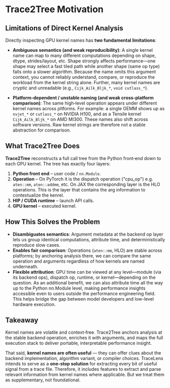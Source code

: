 <!--
Copyright (c) 2024 - 2025 Advanced Micro Devices, Inc. All rights reserved.

See LICENSE for license information.
-->

# Trace2Tree Motivation

## Limitations of Direct Kernel Analysis

Directly inspecting GPU kernel names has **two fundamental limitations**:

* **Ambiguous semantics (and weak reproducibility)**: A single kernel name can map to many different computations depending on shape, dtype, strides/layout, etc. Shape strongly affects performance—one shape may select a fast tiled path while another shape (same op type) falls onto a slower algorithm. Because the name omits this argument context, you cannot reliably understand, compare, or reproduce the workload from the kernel string alone. Further, many kernel names are cryptic and unreadable (e.g., `Cijk_Ailk_Bljk_*`, `void cutlass_*`). 

* **Platform‑dependent / unstable naming (and weak cross‑platform comparison)**: The same high‑level operation appears under different kernel names across pltforms. For example: a single GEMM shows up as `nvjet_*` or `cutlass_*` on NVIDIA H100, and as a Tensile kernel `Cijk_Ailk_Bljk_*` on AMD MI300. These names also shift across software versions. Raw kernel strings are therefore not a stable abstraction for comparison.

## What Trace2Tree Does

**Trace2Tree** reconstructs a full call tree from the Python front‑end down to each GPU kernel. The tree has exactly four layers:

1. **Python front end** – user code / `nn.Module`.
2. **Operation** – On PyTorch it is the dispatch operation ("cpu_op") e.g. `aten::mm`, `aten::addmm`, etc. On JAX the corresponding layer is the HLO operations. This is the layer that contains the arg information to contextualize the kenrel.
3. **HIP / CUDA runtime** – launch API calls.
4. **GPU kernel** – executed kernel.

## How This Solves the Problem

* **Disambiguates semantics**: Argument metadata at the backend op layer lets us group identical computations, attribute time, and deterministically reproduce slow cases.
* **Enables fair comparison**: Operations (`aten::mm`, HLO) are stable across platforms; by anchoring analysis there, we can compare the same operation and arguments regardless of how kernels are named underneath.
* **Flexible attribution**: GPU time can be viewed at any level—module (via its backend ops), dispatch op, runtime, or kernel—depending on the question. As an additional benefit, we can also attribute time all the way up to the Python nn.Module level, making performance insights accessible even to users outside the performance engineering field. This helps bridge the gap between model developers and low-level hardware execution.

## Takeaway

Kernel names are volatile and context‑free. Trace2Tree anchors analysis at the stable backend operation, enriches it with arguments, and maps the full execution stack to deliver portable, interpretable performance insight.

That said, **kernel names are often useful** — they can offer clues about the backend implementation, algorithm variant, or compiler choices. TraceLens intends to serve as a **one-stop solution** for extracting every bit of useful signal from a trace file. Therefore, it includes features to extract and parse relevant information from kernel names where applicable. But we treat them as supplementary, not foundational.
